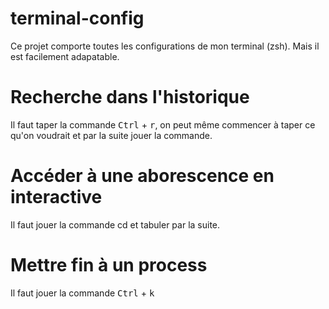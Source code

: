 # terminal-config
Ce projet comporte toutes les configurations de mon terminal (zsh). Mais il est facilement adapatable.

# Recherche dans l'historique
Il faut taper la commande <kbd>Ctrl</kbd> + <kbd>r</kbd>, on peut même commencer à taper ce qu'on voudrait et par la suite jouer la commande.

# Accéder à une aborescence en interactive
Il faut jouer la commande cd et tabuler par la suite.

# Mettre fin à un process
Il faut jouer la commande <kbd>Ctrl</kbd> + <kbd>k</kbd> 